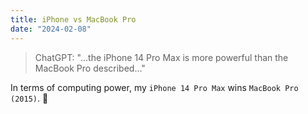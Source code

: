 ```yaml
---
title: iPhone vs MacBook Pro
date: "2024-02-08"
---
```


> ChatGPT: "...the iPhone 14 Pro Max is more powerful than the MacBook Pro described..."

In terms of computing power,
my `iPhone 14 Pro Max` wins `MacBook Pro (2015)`. 🤯
